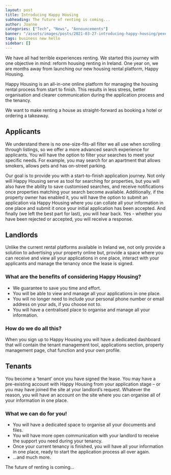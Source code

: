 ```yaml
---
layout: post
title: Introducing Happy Housing
subheading: The future of renting is coming...
author: Joanne
categories: ["Tech", "News", "Announcements"]
banner: "/assets/images/posts/2021-03-27-introducing-happy-housing/pexels-fauxels-3182784.jpg"
tags: business new hello
sidebar: []
---
```


We have all had terrible experiences renting. We started this journey with one objective in mind: reform housing renting in Ireland. One year on, we are months away from launching our new housing rental platform, Happy Housing.

Happy Housing is an all-in-one online platform for managing the housing rental process from start to finish. This results in less stress, better organisation and clearer communication during the application process and the tenancy. 

We want to make renting a house as straight-forward as booking a hotel or ordering a takeaway. 

## Applicants

We understand there is no one-size-fits-all filter we all use when scrolling through listings, so we offer a more advanced search experience for applicants. You will have the option to filter your searches to meet your specific needs. For example, you may search for an apartment that allows smokers, allows pets and has on-street parking.

Our goal is to provide you with a start-to-finish application journey. Not only will Happy Housing serve as tool for searching for properties, but you will also have the ability to save customised searches, and receive notifications once properties matching your search become available. Additionally, if the property owner has enabled it, you will have the option to submit an application via Happy Housing where you can collate all your information in one place and submit it once your initial application has been accepted. And finally (we left the best part for last), you will hear back. Yes - whether you have been rejected or accepted, you will receive a response. 

## Landlords

Unlike the current rental platforms available in Ireland we, not only provide a solution to advertising your property online but, provide a space where you can receive and view all your applications in one place, interact with your applicants and manage the tenancy once the lease is signed.
### What are the benefits of considering Happy Housing?
- We guarantee to save you time and effort.
- You will be able to view and manage all your applications in one place.
- You will no longer need to include your personal phone number or email address on your ads, if you choose not to.
- You will have a centralised place to organise and manage all your information.

### How do we do all this?
When you sign up to Happy Housing you will have a dedicated dashboard that will contain the tenant management tool, applications section, property management page, chat function and your own profile.

## Tenants 

You become a ‘tenant’ once you have signed the lease. 
You may have a pre-existing account with Happy Housing from your application stage – or you may have joined the site at your landlord’s request. Whatever the reason, you will have an account on the site where you can organise all of your information in one place. 
### What we can do for you!
- You will have a dedicated space to organise all your documents and files.
- You will have more open communication with your landlord to receive the support you need during your tenancy.
- Once your current tenancy is finished, you will have all your information in one place, ready to start the application process all over again.
- …and much more.

The future of renting is coming…


